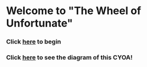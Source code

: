 # Welcome to **"The Wheel of Unfortunate"**

### Click [here](scenario/start.md) to begin  
### Click [here](https://docs.google.com/drawings/d/1R8QlBs0QCzDfQmgBGSvOh5dek5K6CemMqFL5B2Gzkqk/edit?usp=sharing) to see the diagram of this CYOA!